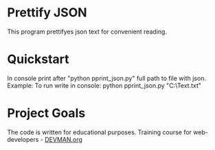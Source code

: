 # Prettify JSON

This program prettifyes json text for convenient reading.

# Quickstart
In console print after "python pprint_json.py" full path to file with json.
Example:
To run write in console:
python pprint_json.py "C:\Text.txt"


# Project Goals

The code is written for educational purposes. Training course for web-developers - [DEVMAN.org](https://devman.org)
